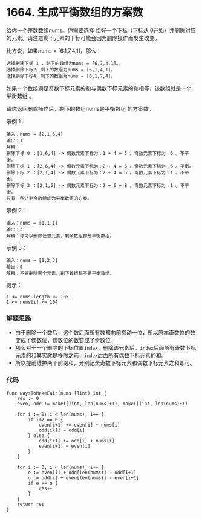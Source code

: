 # 1664. 生成平衡数组的方案数
给你一个整数数组nums。你需要选择 恰好一个下标（下标从 0开始）并删除对应的元素。请注意剩下元素的下标可能会因为删除操作而发生改变。

比方说，如果nums = [6,1,7,4,1]，那么：
```
选择删除下标 1 ，剩下的数组为nums = [6,7,4,1]。
选择删除下标2，剩下的数组为nums = [6,1,4,1]。
选择删除下标4，剩下的数组为nums = [6,1,7,4]。
```
如果一个数组满足奇数下标元素的和与偶数下标元素的和相等，该数组就是一个 平衡数组 。

请你返回删除操作后，剩下的数组nums是平衡数组 的方案数。

示例 1：
```
输入：nums = [2,1,6,4]
输出：1
解释：
删除下标 0 ：[1,6,4] -> 偶数元素下标为：1 + 4 = 5 。奇数元素下标为：6 。不平衡。
删除下标 1 ：[2,6,4] -> 偶数元素下标为：2 + 4 = 6 。奇数元素下标为：6 。平衡。
删除下标 2 ：[2,1,4] -> 偶数元素下标为：2 + 4 = 6 。奇数元素下标为：1 。不平衡。
删除下标 3 ：[2,1,6] -> 偶数元素下标为：2 + 6 = 8 。奇数元素下标为：1 。不平衡。
只有一种让剩余数组成为平衡数组的方案。
```
示例 2：
```
输入：nums = [1,1,1]
输出：3
解释：你可以删除任意元素，剩余数组都是平衡数组。
```
示例 3：
```
输入：nums = [1,2,3]
输出：0
解释：不管删除哪个元素，剩下数组都不是平衡数组。
```

提示：
```
1 <= nums.length <= 105
1 <= nums[i] <= 104
```

### 解题思路
+ 由于删除一个数后，这个数后面所有数都向前挪动一位，所以原本奇数位的数变成了偶数位，偶数位的数变成了奇数位。 
+ 那么对于一个删除的下标位置``index``，删除该元素后，``index``后面所有奇数下标元素的和其实就是移除之前，``index``后面所有偶数下标元素的和。 
+ 所以提前维护两个前缀和，分别记录奇数下标元素和偶数下标元素之和即可。


### 代码

```golang
func waysToMakeFair(nums []int) int {
	res := 0
	even, odd := make([]int, len(nums)+1), make([]int, len(nums)+1)

	for i := 0; i < len(nums); i++ {
		if i%2 == 0 {
			even[i+1] += even[i] + nums[i]
			odd[i+1] = odd[i]
		} else {
			odd[i+1] += odd[i] + nums[i]
			even[i+1] = even[i]
		}
	}

	for i := 0; i < len(nums); i++ {
		e := even[i] + odd[len(nums)] - odd[i+1]
		o := odd[i] + even[len(nums)] - even[i+1]
		if e == o {
			res++
		}
	}
	return res
}
```